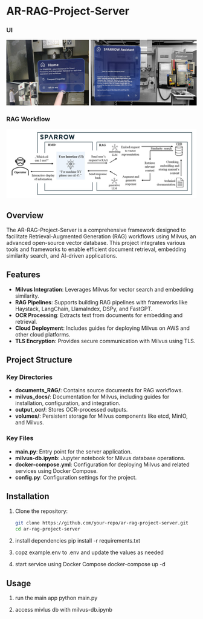 # AR-RAG-Project-Server
### UI
![AR-RAG UI](documentation/figures/SPARROWUI.png)

### RAG Workflow
![RAG Workflow](documentation/figures/systemarch2.jpg)


## Overview
The AR-RAG-Project-Server is a comprehensive framework designed to facilitate Retrieval-Augmented Generation (RAG) workflows using Milvus, an advanced open-source vector database. This project integrates various tools and frameworks to enable efficient document retrieval, embedding similarity search, and AI-driven applications.

## Features
- **Milvus Integration**: Leverages Milvus for vector search and embedding similarity.
- **RAG Pipelines**: Supports building RAG pipelines with frameworks like Haystack, LangChain, LlamaIndex, DSPy, and FastGPT.
- **OCR Processing**: Extracts text from documents for embedding and retrieval.
- **Cloud Deployment**: Includes guides for deploying Milvus on AWS and other cloud platforms.
- **TLS Encryption**: Provides secure communication with Milvus using TLS.

## Project Structure


### Key Directories
- **documents_RAG/**: Contains source documents for RAG workflows.
- **milvus_docs/**: Documentation for Milvus, including guides for installation, configuration, and integration.
- **output_ocr/**: Stores OCR-processed outputs.
- **volumes/**: Persistent storage for Milvus components like etcd, MinIO, and Milvus.

### Key Files
- **main.py**: Entry point for the server application.
- **milvus-db.ipynb**: Jupyter notebook for Milvus database operations.
- **docker-compose.yml**: Configuration for deploying Milvus and related services using Docker Compose.
- **config.py**: Configuration settings for the project.

## Installation
1. Clone the repository:
   ```bash
   git clone https://github.com/your-repo/ar-rag-project-server.git
   cd ar-rag-project-server

2. install dependencies
pip install -r requirements.txt

3. copz example.env to .env and update the values as needed

4. start service using Docker Compose
docker-compose up -d

## Usage

1. run the main app
python main.py

2. access mivlus db with milvus-db.ipynb
